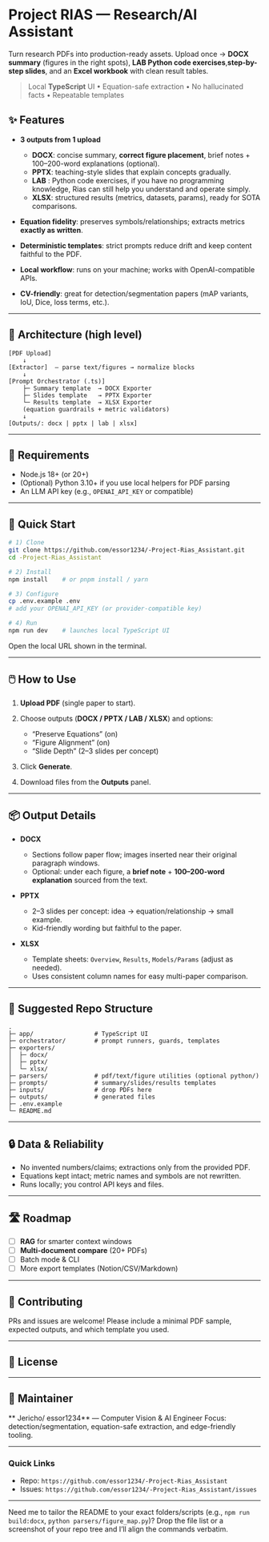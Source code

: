 # Project RIAS — Research/AI Assistant

Turn research PDFs into production-ready assets.
Upload once → **DOCX summary** (figures in the right spots), **LAB Python code exercises**,**step-by-step slides**, and an **Excel workbook** with clean result tables. 

> Local **TypeScript** UI • Equation-safe extraction • No hallucinated facts • Repeatable templates

## ✨ Features

* **3 outputs from 1 upload**

  * **DOCX**: concise summary, **correct figure placement**, brief notes + 100–200-word explanations (optional).
  * **PPTX**: teaching-style slides that explain concepts gradually.
  * **LAB** : Python code exercises, if you have no programming knowledge, Rias can still help you understand and operate simply.  
  * **XLSX**: structured results (metrics, datasets, params), ready for SOTA comparisons.
* **Equation fidelity**: preserves symbols/relationships; extracts metrics **exactly as written**.
* **Deterministic templates**: strict prompts reduce drift and keep content faithful to the PDF.
* **Local workflow**: runs on your machine; works with OpenAI-compatible APIs.
* **CV-friendly**: great for detection/segmentation papers (mAP variants, IoU, Dice, loss terms, etc.).

---

## 🧭 Architecture (high level)

```
[PDF Upload]
    ↓
[Extractor]  — parse text/figures → normalize blocks
    ↓
[Prompt Orchestrator (.ts)]
    ├─ Summary template  → DOCX Exporter
    ├─ Slides template   → PPTX Exporter
    └─ Results template  → XLSX Exporter
    (equation guardrails + metric validators)
    ↓
[Outputs/: docx | pptx | lab | xlsx]
```

---

## 🔧 Requirements

* Node.js 18+ (or 20+)
* (Optional) Python 3.10+ if you use local helpers for PDF parsing
* An LLM API key (e.g., `OPENAI_API_KEY` or compatible)

---

## 🚀 Quick Start

```bash
# 1) Clone
git clone https://github.com/essor1234/-Project-Rias_Assistant.git
cd -Project-Rias_Assistant

# 2) Install
npm install    # or pnpm install / yarn

# 3) Configure
cp .env.example .env
# add your OPENAI_API_KEY (or provider-compatible key)

# 4) Run
npm run dev    # launches local TypeScript UI
```

Open the local URL shown in the terminal.

---

## 🖱️ How to Use

1. **Upload PDF** (single paper to start).
2. Choose outputs (**DOCX / PPTX / LAB / XLSX**) and options:

   * “Preserve Equations” (on)
   * “Figure Alignment” (on)
   * “Slide Depth” (2–3 slides per concept)
3. Click **Generate**.
4. Download files from the **Outputs** panel.

---

## 📦 Output Details

* **DOCX**

  * Sections follow paper flow; images inserted near their original paragraph windows.
  * Optional: under each figure, a **brief note** + **100–200-word explanation** sourced from the text.

* **PPTX**

  * 2–3 slides per concept: idea → equation/relationship → small example.
  * Kid-friendly wording but faithful to the paper.

* **XLSX**

  * Template sheets: `Overview`, `Results`, `Models/Params` (adjust as needed).
  * Uses consistent column names for easy multi-paper comparison.

---

## 📂 Suggested Repo Structure

```
.
├─ app/                 # TypeScript UI
├─ orchestrator/        # prompt runners, guards, templates
├─ exporters/
│  ├─ docx/
│  ├─ pptx/
│  └─ xlsx/
├─ parsers/             # pdf/text/figure utilities (optional python/)
├─ prompts/             # summary/slides/results templates
├─ inputs/              # drop PDFs here
├─ outputs/             # generated files
├─ .env.example
└─ README.md
```

---

## 🔒 Data & Reliability

* No invented numbers/claims; extractions only from the provided PDF.
* Equations kept intact; metric names and symbols are not rewritten.
* Runs locally; you control API keys and files.

---

## 🛣️ Roadmap

* [ ] **RAG** for smarter context windows
* [ ] **Multi-document compare** (20+ PDFs)
* [ ] Batch mode & CLI
* [ ] More export templates (Notion/CSV/Markdown)

---

## 🤝 Contributing

PRs and issues are welcome!
Please include a minimal PDF sample, expected outputs, and which template you used.

---

## 📄 License

---

## 👤 Maintainer

** Jericho/ essor1234** — Computer Vision & AI Engineer
Focus: detection/segmentation, equation-safe extraction, and edge-friendly tooling.

---

### Quick Links

* Repo: `https://github.com/essor1234/-Project-Rias_Assistant`
* Issues: `https://github.com/essor1234/-Project-Rias_Assistant/issues`

---

Need me to tailor the README to your exact folders/scripts (e.g., `npm run build:docx`, `python parsers/figure_map.py`)? Drop the file list or a screenshot of your repo tree and I’ll align the commands verbatim.
